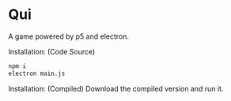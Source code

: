 **Qui**
=

A game powered by p5 and electron.

Installation: (Code Source)

```bash
npm i
electron main.js
```

Installation: (Compiled)
Download the compiled version and run it.